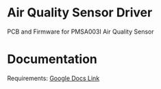 # Air Quality Sensor Driver
PCB and Firmware for PMSA003I Air Quality Sensor

# Documentation
Requirements: [Google Docs Link](https://docs.google.com/document/d/1VOpgeu_toz7dH8z1JcdsSyb0A9Fhk3TjdJomInZpBI4/edit?usp=sharing)
